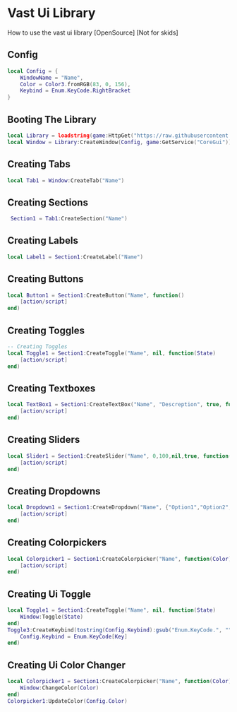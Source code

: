 # Vast Ui Library
How to use the vast ui library [OpenSource] [Not for skids]

## Config
```lua
local Config = {
    WindowName = "Name",
	Color = Color3.fromRGB(83, 0, 156),
	Keybind = Enum.KeyCode.RightBracket
}
```

## Booting The Library
``` lua
local Library = loadstring(game:HttpGet("https://raw.githubusercontent.com/tokevlone/Vast/main/Library"))()
local Window = Library:CreateWindow(Config, game:GetService("CoreGui"))
```

## Creating Tabs
```lua
local Tab1 = Window:CreateTab("Name")
```

## Creating Sections
```lua
 Section1 = Tab1:CreateSection("Name")
```

## Creating Labels
```lua
local Label1 = Section1:CreateLabel("Name")
```

## Creating Buttons
```lua
local Button1 = Section1:CreateButton("Name", function()
	[action/script]
end)
```

## Creating Toggles
```lua
-- Creating Toggles
local Toggle1 = Section1:CreateToggle("Name", nil, function(State)
	[action/script]
end)
```

## Creating Textboxes
```lua
local TextBox1 = Section1:CreateTextBox("Name", "Descreption", true, function(Value)
	[action/script]
end)
```

## Creating Sliders
```lua
local Slider1 = Section1:CreateSlider("Name", 0,100,nil,true, function(Value)
	[action/script]
end)
```

## Creating Dropdowns
```lua
local Dropdown1 = Section1:CreateDropdown("Name", {"Option1","Option2","Option3"}, function(String)
	[action/script]
end)
```

## Creating Colorpickers
```lua
local Colorpicker1 = Section1:CreateColorpicker("Name", function(Color)
	[action/script]
end)
```


## Creating Ui Toggle
```lua
local Toggle1 = Section1:CreateToggle("Name", nil, function(State)
	Window:Toggle(State)
end)
Toggle3:CreateKeybind(tostring(Config.Keybind):gsub("Enum.KeyCode.", ""), function(Key)
	Config.Keybind = Enum.KeyCode[Key]
end)
```

## Creating Ui Color Changer
```lua
local Colorpicker1 = Section1:CreateColorpicker("Name", function(Color)
	Window:ChangeColor(Color)
end)
Colorpicker1:UpdateColor(Config.Color)
```
